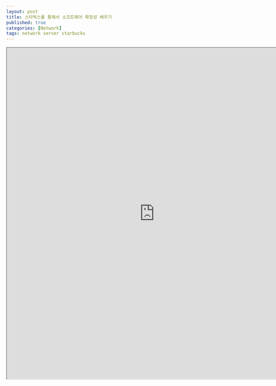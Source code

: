 ```yaml
---
layout: post
title: 스타벅스를 통해서 소프트웨어 확장성 배우기
published: true
categories: [Network]
tags: network server starbucks
---
```

<iframe width="800" height="900" src="https://docs.google.com/document/d/e/2PACX-1vRA5Bl6DqOkr-ZInXPUZIF_VxlRVscFgqz2Zw8vRvkZxvkcu5-SsIC33N2ecPLXuX2Ipj0cvL5OK0LF/pub?embedded=true"></iframe>  
  